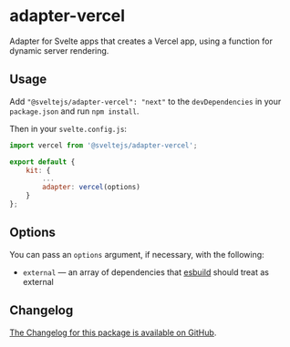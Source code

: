 # adapter-vercel

Adapter for Svelte apps that creates a Vercel app, using a function for dynamic server rendering.

## Usage

Add `"@sveltejs/adapter-vercel": "next"` to the `devDependencies` in your `package.json` and run `npm install`.

Then in your `svelte.config.js`:

```js
import vercel from '@sveltejs/adapter-vercel';

export default {
	kit: {
		...
		adapter: vercel(options)
	}
};
```

## Options

You can pass an `options` argument, if necessary, with the following:

- `external` — an array of dependencies that [esbuild](https://esbuild.github.io/api/#external) should treat as external

## Changelog

[The Changelog for this package is available on GitHub](https://github.com/sveltejs/kit/blob/master/packages/adapter-vercel/CHANGELOG.md).
